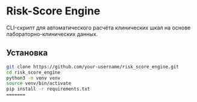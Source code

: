 # Risk-Score Engine

CLI-скрипт для автоматического расчёта клинических шкал на основе лабораторно-клинических данных.

## Установка

```bash
git clone https://github.com/your-username/risk_score_engine.git
cd risk_score_engine
python3 -m venv venv
source venv/bin/activate
pip install -r requirements.txt
=======